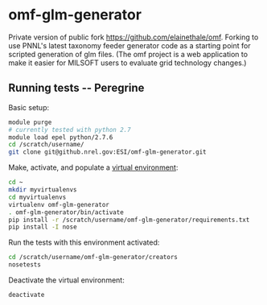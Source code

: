 # omf-glm-generator


Private version of public fork https://github.com/elainethale/omf. Forking to use PNNL's latest taxonomy feeder generator code as a starting point for scripted generation of glm files. (The omf project is a web application to make it easier for MILSOFT users to evaluate grid technology changes.)

## Running tests -- Peregrine

Basic setup:
```bash
module purge
# currently tested with python 2.7
module load epel python/2.7.6
cd /scratch/username/
git clone git@github.nrel.gov:ESI/omf-glm-generator.git
```

Make, activate, and populate a [virtual environment](http://hpc.nrel.gov/users/software/dev-tools/python):
```bash
cd ~
mkdir myvirtualenvs 
cd myvirtualenvs
virtualenv omf-glm-generator
. omf-glm-generator/bin/activate
pip install -r /scratch/username/omf-glm-generator/requirements.txt
pip install -I nose
```

Run the tests with this environment activated:
```bash
cd /scratch/username/omf-glm-generator/creators
nosetests
```

Deactivate the virtual environment:
```bash
deactivate
```



